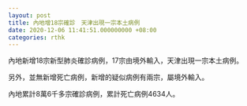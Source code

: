 ```yaml
---
layout: post
title: 內地增18宗確診　天津出現一宗本土病例
date: 2020-12-06 11:41:51.000000000 +08:00
categories: rthk
---
```


內地新增18宗新型肺炎確診病例，17宗由境外輸入，天津出現一宗本土病例。

另外，並無新增死亡病例，新增的疑似病例有兩宗，屬境外輸入。

內地累計8萬6千多宗確診病例，累計死亡病例4634人。
